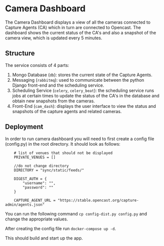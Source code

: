 # Camera Dashboard

The Camera Dashboard displays a view of all the cameras connected to Capture Agents (CA) which in turn are connected to Opencast. The dashboard shows the current status of the CA's and also a snapshot of the camera view, which is updated every 5 minutes.

## Structure

The service consists of 4 parts:
1. Mongo Database (`db`): stores the current state of the Capture Agents.
2. Messaging (`rabbitmq`): used to communicate between the python Django front-end and the scheduling service.
3. Scheduling Service (`celery`, `celery_beat`): the scheduling service runs jobs at certain times to update the status of the CA's in the database and obtain new snapshots from the cameras.
4. Front-End (`cam_dash`): displays the user interface to view the status and snapshots of the capture agents and related cameras.

## Deployment

In order to run camera dashboard you will need to first create a config file (config.py)
in the root directory. It should look as follows:
```
    # list of venues that should not be displayed
    PRIVATE_VENUES = []

    //do not change directory
    DIRECTORY = "sync/static/feeds/"

    DIGEST_AUTH = {
        "username": "",
        "password": ""
    }
    
    CAPTURE_AGENT_URL = "https://stable.opencast.org/capture-admin/agents.json"
```
You can run the following command `cp config-dist.py config.py` and change the appropriate values.
 
After creating the config file run `docker-compose up -d`.

This should build and start up the app.
